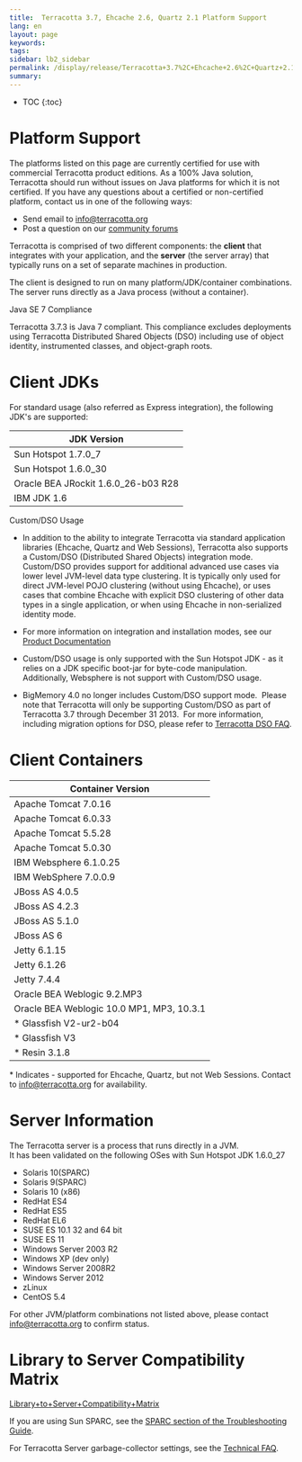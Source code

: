 ```yaml
---
title:  Terracotta 3.7, Ehcache 2.6, Quartz 2.1 Platform Support  
lang: en
layout: page
keywords:
tags:
sidebar: lb2_sidebar
permalink: /display/release/Terracotta+3.7%2C+Ehcache+2.6%2C+Quartz+2.1+Platform+Support.html
summary:
---
```


* TOC
{:toc}

Platform Support
================

The platforms listed on this page are currently certified for use with commercial Terracotta product editions. As a 100% Java solution, Terracotta should run without issues on Java platforms for which it is not certified. If you have any questions about a certified or non-certified platform, contact us in one of the following ways:

*   Send email to [info@terracotta.org](mailto:info@terracotta.org)
*   Post a question on our [community forums](http://forums.terracotta.org)

Terracotta is comprised of two different components: the **client** that integrates with your application, and the **server** (the server array) that typically runs on a set of separate machines in production.

The client is designed to run on many platform/JDK/container combinations. The server runs directly as a Java process (without a container).

Java SE 7 Compliance

Terracotta 3.7.3 is Java 7 compliant. This compliance excludes deployments using Terracotta Distributed Shared Objects (DSO) including use of object identity, instrumented classes, and object-graph roots.

Client JDKs
===========

For standard usage (also referred as Express integration), the following JDK's are supported:

| JDK Version |
| --- |
| Sun Hotspot 1.7.0\_7 |
| Sun Hotspot 1.6.0\_30 |
| Oracle BEA JRockit 1.6.0\_26-b03 R28 |
| IBM JDK 1.6 |

Custom/DSO Usage

*   In addition to the ability to integrate Terracotta via standard application libraries (Ehcache, Quartz and Web Sessions), Terracotta also supports a Custom/DSO (Distributed Shared Objects) integration mode. Custom/DSO provides support for additional advanced use cases via lower level JVM-level data type clustering. It is typically only used for direct JVM-level POJO clustering (without using Ehcache), or uses cases that combine Ehcache with explicit DSO clustering of other data types in a single application, or when using Ehcache in non-serialized identity mode.
*   For more information on integration and installation modes, see our [Product Documentation](http://www.terracotta.org/documentation)
    
*   Custom/DSO usage is only supported with the Sun Hotspot JDK - as it relies on a JDK specific boot-jar for byte-code manipulation. Additionally, Websphere is not support with Custom/DSO usage.
*   BigMemory 4.0 no longer includes Custom/DSO support mode.  Please note that Terracotta will only be supporting Custom/DSO as part of Terracotta 3.7 through December 31 2013.  For more information, including migration options for DSO, please refer to [Terracotta DSO FAQ](Changes+to+Open-Source+Terracotta+Server+Array+and+Terracotta+DSO+(FAQ)).

Client Containers
=================

| Container Version |
| --- |
| Apache Tomcat 7.0.16 |
| Apache Tomcat 6.0.33 |
| Apache Tomcat 5.5.28 |
| Apache Tomcat 5.0.30 |
| IBM Websphere 6.1.0.25 |
| IBM WebSphere 7.0.0.9 |
| JBoss AS 4.0.5 |
| JBoss AS 4.2.3 |
| JBoss AS 5.1.0 |
| JBoss AS 6 |
| Jetty 6.1.15 |
| Jetty 6.1.26 |
| Jetty 7.4.4 |
| Oracle BEA Weblogic 9.2.MP3 |
| Oracle BEA Weblogic 10.0 MP1, MP3, 10.3.1 |
| \* Glassfish V2-ur2-b04 |
| \* Glassfish V3 |
| \* Resin 3.1.8 |

\* Indicates - supported for Ehcache, Quartz, but not Web Sessions. Contact to [info@terracotta.org](mailto:info@terracotta.org) for availability.

Server Information
==================

The Terracotta server is a process that runs directly in a JVM.  
It has been validated on the following OSes with Sun Hotspot JDK 1.6.0\_27

*   Solaris 10(SPARC)
*   Solaris 9(SPARC)
*   Solaris 10 (x86)
*   RedHat ES4
*   RedHat ES5
*   RedHat EL6
*   SUSE ES 10.1 32 and 64 bit
*   SUSE ES 11
*   Windows Server 2003 R2
*   Windows XP (dev only)
*   Windows Server 2008R2
*   Windows Server 2012
*   zLinux
*   CentOS 5.4

For other JVM/platform combinations not listed above, please contact [info@terracotta.org](mailto:info@terracotta.org) to confirm status.

Library to Server Compatibility Matrix
======================================

[Library+to+Server+Compatibility+Matrix](Library+to+Server+Compatibility+Matrix)

If you are using Sun SPARC, see the [SPARC section of the Troubleshooting Guide](https://confluence.terracotta.org/display/docs/Troubleshooting+Guide#TroubleshootingGuide-sparc).

For Terracotta Server garbage-collector settings, see the [Technical FAQ](Technical+FAQ).


